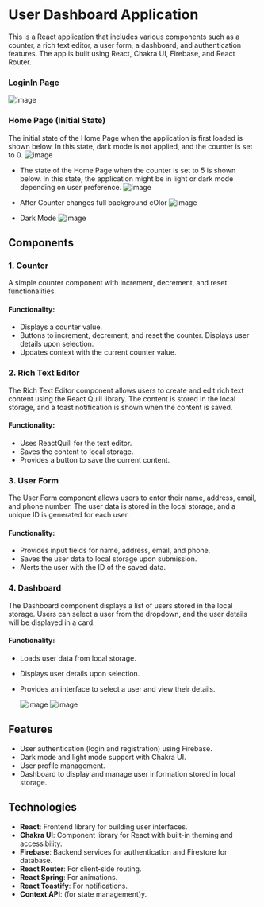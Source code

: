 # User Dashboard Application

This is a React application that includes various components such as a counter, a rich text editor, a user form, a dashboard, and authentication features. The app is built using React, Chakra UI, Firebase, and React Router.

### LoginIn Page 
![image](https://github.com/Ayush19bansal/UP-AB/assets/118842033/c74fe4c3-c1d8-446e-8585-a1640e9c4d31)

### Home Page (Initial State)
The initial state of the Home Page when the application is first loaded is shown below. In this state, dark mode is not applied, and the counter is set to 0.
![image](https://github.com/Ayush19bansal/UP-AB/assets/118842033/68b4b28b-7d91-46ab-a423-67bdd6db9562)

- The state of the Home Page when the counter is set to 5 is shown below. In this state, the application might be in light or dark mode depending on user preference.
![image](https://github.com/Ayush19bansal/UP-AB/assets/118842033/b8587594-b46c-4a71-94c1-89ce823fe949)


- After Counter changes full background cOlor 
![image](https://github.com/Ayush19bansal/UP-AB/assets/118842033/e23223b4-9b12-406b-9ceb-87f57ed52154)
- Dark Mode
![image](https://github.com/Ayush19bansal/UP-AB/assets/118842033/047884c0-6424-468d-87b3-7ef7412eab4b)






## Components
### 1. Counter
A simple counter component with increment, decrement, and reset functionalities.
#### Functionality:
- Displays a counter value.
- Buttons to increment, decrement, and reset the counter. Displays user details upon selection.
- Updates context with the current counter value.


### 2. Rich Text Editor
The Rich Text Editor component allows users to create and edit rich text content using the React Quill library. The content is stored in the local storage, and a toast notification is shown when the content is saved.
#### Functionality:
- Uses ReactQuill for the text editor.
- Saves the content to local storage.
- Provides a button to save the current content.




### 3. User Form
The User Form component allows users to enter their name, address, email, and phone number. The user data is stored in the local storage, and a unique ID is generated for each user.
#### Functionality:
- Provides input fields for name, address, email, and phone.
- Saves the user data to local storage upon submission.
- Alerts the user with the ID of the saved data.




### 4. Dashboard
The Dashboard component displays a list of users stored in the local storage. Users can select a user from the dropdown, and the user details will be displayed in a card.
#### Functionality:
- Loads user data from local storage.
- Displays user details upon selection.
- Provides an interface to select a user and view their details.

  ![image](https://github.com/Ayush19bansal/UP-AB/assets/118842033/558bf7b9-6892-4ac1-b49b-b06990e9b118)
 ![image](https://github.com/Ayush19bansal/UP-AB/assets/118842033/9c7a5306-6f32-45ac-8343-eecd35f5e1e0)




## Features

- User authentication (login and registration) using Firebase.
- Dark mode and light mode support with Chakra UI.
- User profile management.
- Dashboard to display and manage user information stored in local storage.

## Technologies

- **React**: Frontend library for building user interfaces.
- **Chakra UI**: Component library for React with built-in theming and accessibility.
- **Firebase**: Backend services for authentication and Firestore for database.
- **React Router**: For client-side routing.
- **React Spring**: For animations.
- **React Toastify**: For notifications.
- **Context API**:  (for state management)y.


